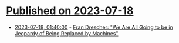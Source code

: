 # [Published on 2023-07-18](index.md)

* [2023-07-18, 01:40:00](https://soylentnews.org/article.pl?sid=23/07/17/1630248&from=rss) - [Fran Drescher: \"We Are All Going to be in Jeopardy of Being Replaced by Machines\"](https://soylentnews.org/article.pl?sid=23/07/17/1630248&from=rss)
